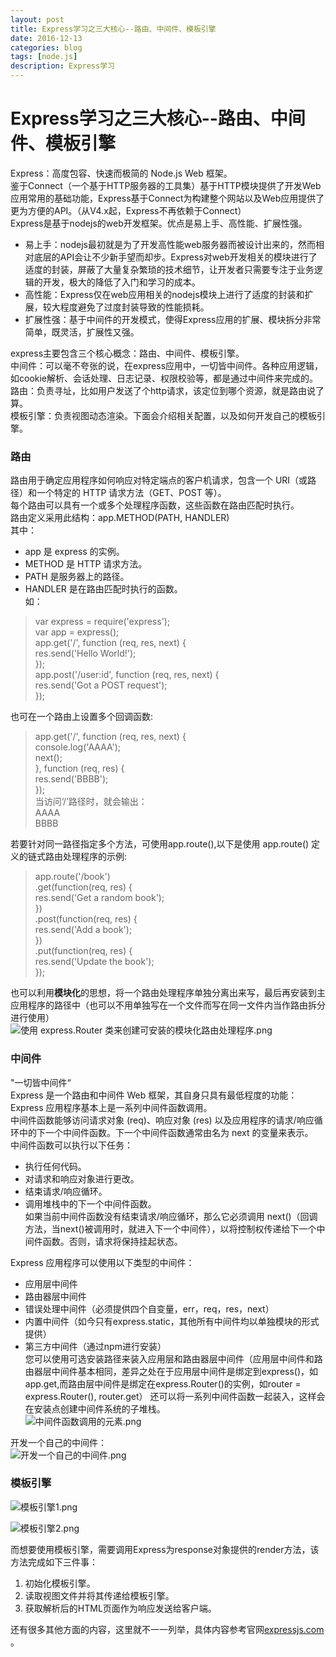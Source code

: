 ```yaml
---
layout: post
title: Express学习之三大核心--路由、中间件、模板引擎
date: 2016-12-13
categories: blog
tags: [node.js]
description: Express学习
---
```



# Express学习之三大核心--路由、中间件、模板引擎
Express：高度包容、快速而极简的 Node.js Web 框架。   
鉴于Connect（一个基于HTTP服务器的工具集）基于HTTP模块提供了开发Web应用常用的基础功能，Express基于Connect为构建整个网站以及Web应用提供了更为方便的API。（从V4.x起，Express不再依赖于Connect）    
Express是基于nodejs的web开发框架。优点是易上手、高性能、扩展性强。   
 - 易上手：nodejs最初就是为了开发高性能web服务器而被设计出来的，然而相对底层的API会让不少新手望而却步。Express对web开发相关的模块进行了适度的封装，屏蔽了大量复杂繁琐的技术细节，让开发者只需要专注于业务逻辑的开发，极大的降低了入门和学习的成本。   
 - 高性能：Express仅在web应用相关的nodejs模块上进行了适度的封装和扩展，较大程度避免了过度封装导致的性能损耗。    
 - 扩展性强：基于中间件的开发模式，使得Express应用的扩展、模块拆分非常简单，既灵活，扩展性又强。    

express主要包含三个核心概念：路由、中间件、模板引擎。    
中间件：可以毫不夸张的说，在express应用中，一切皆中间件。各种应用逻辑，如cookie解析、会话处理、日志记录、权限校验等，都是通过中间件来完成的。      
路由：负责寻址，比如用户发送了个http请求，该定位到哪个资源，就是路由说了算。      
模板引擎：负责视图动态渲染。下面会介绍相关配置，以及如何开发自己的模板引擎。    

### 路由     
路由用于确定应用程序如何响应对特定端点的客户机请求，包含一个 URI（或路径）和一个特定的 HTTP 请求方法（GET、POST 等）。     
每个路由可以具有一个或多个处理程序函数，这些函数在路由匹配时执行。     
路由定义采用此结构：app.METHOD(PATH, HANDLER)       
其中：    
 - app 是 express 的实例。     
 - METHOD 是 HTTP 请求方法。       
 - PATH 是服务器上的路径。        
 - HANDLER 是在路由匹配时执行的函数。         
如：    
> var express = require('express');     
	var app = express();      
	app.get('/', function (req, res, next) {    
	  res.send('Hello World!');   
	});    
	app.post('/user:id', function (req, res, next) {   
	  res.send('Got a POST request');   
	});       
>    

也可在一个路由上设置多个回调函数:      
> app.get('/', function (req, res, next) {    
	  console.log('AAAA');   
	  next();    
	}, function (req, res) {   
		res.send('BBBB');   
	});   
	当访问‘/’路径时，就会输出：   
	AAAA   
	BBBB      
> 

若要针对同一路径指定多个方法，可使用app.route(),以下是使用 app.route() 定义的链式路由处理程序的示例:     
> app.route('/book')    
  .get(function(req, res) {    
    res.send('Get a random book');    
  })    
  .post(function(req, res) {     
    res.send('Add a book');    
  })     
  .put(function(req, res) {     
    res.send('Update the book');     
  });      
>      

 也可以利用**模块化**的思想，将一个路由处理程序单独分离出来写，最后再安装到主应用程序的路径中（也可以不用单独写在一个文件而写在同一文件内当作路由拆分进行使用）        
 ![使用 express.Router 类来创建可安装的模块化路由处理程序.png](http://upload-images.jianshu.io/upload_images/3001083-177684fe5dfa64d6.png?imageMogr2/auto-orient/strip%7CimageView2/2/w/1240)        

### 中间件           
"一切皆中间件“            
Express 是一个路由和中间件 Web 框架，其自身只具有最低程度的功能：Express 应用程序基本上是一系列中间件函数调用。     
中间件函数能够访问请求对象 (req)、响应对象 (res) 以及应用程序的请求/响应循环中的下一个中间件函数。下一个中间件函数通常由名为 next 的变量来表示。     
中间件函数可以执行以下任务：     
 - 执行任何代码。       
 - 对请求和响应对象进行更改。         
 - 结束请求/响应循环。       
 - 调用堆栈中的下一个中间件函数。            
如果当前中间件函数没有结束请求/响应循环，那么它必须调用 next()（回调方法，当next()被调用时，就进入下一个中间件），以将控制权传递给下一个中间件函数。否则，请求将保持挂起状态。         

Express 应用程序可以使用以下类型的中间件：       
 - 应用层中间件   
 - 路由器层中间件        
 - 错误处理中间件（必须提供四个自变量，err，req，res，next）         
 - 内置中间件（如今只有express.static，其他所有中间件均以单独模块的形式提供）        
 - 第三方中间件（通过npm进行安装）        
您可以使用可选安装路径来装入应用层和路由器层中间件（应用层中间件和路由器层中间件基本相同，差异之处在于应用层中间件是绑定到express()，如app.get,而路由层中间件是绑定在express.Router()的实例，如router = express.Router(), router.get） 还可以将一系列中间件函数一起装入，这样会在安装点创建中间件系统的子堆栈。    
![中间件函数调用的元素.png](http://upload-images.jianshu.io/upload_images/3001083-8c9157073a353248.png?imageMogr2/auto-orient/strip%7CimageView2/2/w/1240)          

开发一个自己的中间件：       
![开发一个自己的中间件.png](http://upload-images.jianshu.io/upload_images/3001083-9c482c225ea3e718.png?imageMogr2/auto-orient/strip%7CimageView2/2/w/1240)        


### 模板引擎          
![模板引擎1.png](http://upload-images.jianshu.io/upload_images/3001083-68b08c0df7cf6df0.png?imageMogr2/auto-orient/strip%7CimageView2/2/w/1240)         

![模板引擎2.png](http://upload-images.jianshu.io/upload_images/3001083-1aec9c946fcffb42.png?imageMogr2/auto-orient/strip%7CimageView2/2/w/1240)         

而想要使用模板引擎，需要调用Express为response对象提供的render方法，该方法完成如下三件事：         
1. 初始化模板引擎。    
2. 读取视图文件并将其传递给模板引擎。   
3. 获取解析后的HTML页面作为响应发送给客户端。     


还有很多其他方面的内容，这里就不一一列举，具体内容参考官网[expressjs.com](expressjs.com) 。       